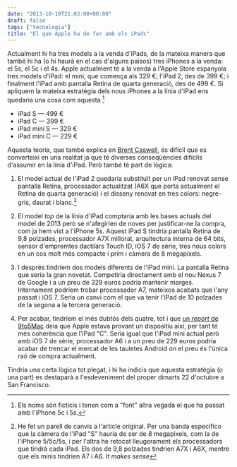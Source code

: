 ```yaml
---
date: "2013-10-19T21:03:00+00:00"
draft: false
tags: ["tecnologia"]
title: "El que Apple ha de fer amb els iPads"
---
```

Actualment hi ha tres models a la venda d'iPads, de la mateixa manera que també hi ha (o hi haurà en el cas d'alguns països) tres iPhones a la venda: el 5s, el 5c i el 4s. Apple actualment té a la venda a l'Apple Store espanyola tres models d'iPad: el mini, que comença als 329 €; l'iPad 2, des de 399 €; i finalment l'iPad amb pantalla Retina de quarta generació, des de 499 €. Si apliquem la mateixa estratègia dels nous iPhones a la línia d'iPad ens quedaria una cosa com aquesta [^1]

- iPad S — 499 €
- iPad C — 399 €
- iPad mini S — 329 €
- iPad mini C — 229 €

Aquesta teoria, que també explica en [Brent Caswell](http://brentcas.com/thoughts/2013/10/12/an-ipad-for-everyone), és difícil que es converteixi en una realitat ja que té diverses conseqüències difícils d'assumir en la línia d'iPad. Però també té part de lògica:

1. El model actual de l'iPad 2 quedaria substituït per un iPad renovat sense pantalla Retina, processador actualitzat (A6X que porta actualment el Retina de quarta generació) i el disseny renovat en tres colors: negre-gris, daurat i blanc.[^2]

2. El model *top* de la línia d'iPad comptaria amb les bases actuals del model de 2013 però se n'afegirien de noves per justificar-ne la compra, com ja hem vist a l'iPhone 5s. Aquest iPad S tindria pantalla Retina de 9,8 polzades, processador A7X millorat, arquitectura interna de 64 bits, sensor d'empremtes dactilars Touch ID, iOS 7 de sèrie, tres nous colors en un cos molt més compacte i prim i càmera de 8 megapíxels.

3. I després tindríem dos models diferents de l'iPad mini. La pantalla Retina que seria la gran novetat. Competiria directament amb el nou Nexus 7 de Google i a un preu de 329 euros podria mantenir marges. Internament podríem trobar processador A7, mateixos acabats que l'any passat i iOS 7. Seria un canvi com el que va tenir l'iPad de 10 polzades de la segona a la tercera generació.

4. Per acabar, tindríem el més dubtós dels quatre, tot i que [un *report* de 9to5Mac](http://9to5mac.com/2013/07/31/apple-has-a6-based-ipad-mini-without-retina-display-in-the-works/) deia que Apple estava provant un dispositiu així, per tant té més coherència que l'iPad "C". Seria igual que l'iPad mini actual però amb iOS 7 de sèrie, processador A6 i a un preu de 229 euros podria acabar de trencar el mercat de les tauletes Android on el preu és l'única raó de compra actualment.

Tindria una certa lògica tot plegat, i hi ha indicis que aquesta estratègia (o una part) es destaparà a l'esdeveniment del proper dimarts 22 d'octubre a San Francisco. 

[^1]: Els noms són ficticis i tenen com a "font" altra vegada el que ha passat amb l'iPhone 5c i 5s.

[^2]: He fet un parell de canvis a l'article original. Per una banda especifico que la càmera de l'iPad "S" hauria de ser de 8 megapíxels, com la de l'iPhone 5/5c/5s, i per l'altra he retocat lleugerament els processadors que tindrà cada iPad. Els dos de 9,8 polzades tindrien A7X i A6X, mentre que els minis tindrien A7 i A6. *It makes sense*
